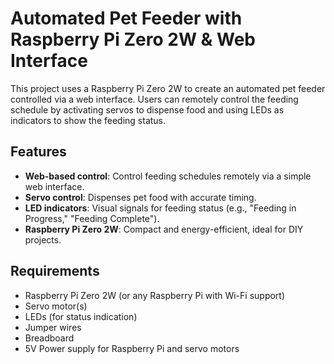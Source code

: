 # Automated Pet Feeder with Raspberry Pi Zero 2W & Web Interface

This project uses a Raspberry Pi Zero 2W to create an automated pet feeder controlled via a web interface. Users can remotely control the feeding schedule by activating servos to dispense food and using LEDs as indicators to show the feeding status.

## Features
- **Web-based control**: Control feeding schedules remotely via a simple web interface.
- **Servo control**: Dispenses pet food with accurate timing.
- **LED indicators**: Visual signals for feeding status (e.g., "Feeding in Progress," "Feeding Complete").
- **Raspberry Pi Zero 2W**: Compact and energy-efficient, ideal for DIY projects.

## Requirements
- Raspberry Pi Zero 2W (or any Raspberry Pi with Wi-Fi support)
- Servo motor(s)
- LEDs (for status indication)
- Jumper wires
- Breadboard
- 5V Power supply for Raspberry Pi and servo motors
